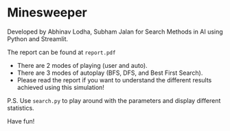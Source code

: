 # Minesweeper

Developed by Abhinav Lodha, Subham Jalan for Search Methods in AI using Python and Streamlit.

The report can be found at `report.pdf`

- There are 2 modes of playing (user and auto).
- There are 3 modes of autoplay (BFS, DFS, and Best First Search).
- Please read the report if you want to understand the different results achieved using this simulation!

P.S. Use `search.py` to play around with the parameters and display different statistics.

Have fun!